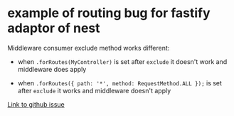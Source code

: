 # example of routing bug for fastify adaptor of nest

Middleware consumer exclude method works different:

- when `.forRoutes(MyController)` is set after `exclude` it doesn't work and middleware does apply

- when `.forRoutes({ path: '*', method: RequestMethod.ALL });` is set after `exclude` it works and middleware doesn't apply

[Link to github issue](https://github.com/nestjs/nest/issues/7848)
